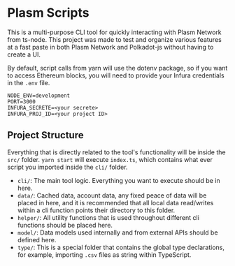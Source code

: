 # Plasm Scripts

This is a multi-purpose CLI tool for quickly interacting with Plasm Network from ts-node.
This project was made to test and organize various features at a fast paste in both Plasm Network and Polkadot-js without having to create a UI.

By default, script calls from yarn will use the dotenv package, so if you want to access Ethereum blocks, you will need to provide your Infura credentials in the `.env` file.

```env
NODE_ENV=development
PORT=3000
INFURA_SECRETE=<your secrete>
INFURA_PROJ_ID=<your project ID>
```

## Project Structure

Everything that is directly related to the tool's functionality will be inside the `src/` folder.
`yarn start` will execute `index.ts`, which contains what ever script you imported inside the `cli/` folder.

- `cli/`: The main tool logic. Everything you want to execute should be in here.
- `data/`: Cached data, account data, any fixed peace of data will be placed in here, and it is recommended that all local data read/writes within a cli function points their directory to this folder.
- `helper/`: All utility functions that is used throughout different cli functions should be placed here.
- `model/`: Data models used internally and from external APIs should be defined here.
- `type/`: This is a special folder that contains the global type declarations, for example, importing `.csv` files as string within TypeScript.
